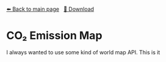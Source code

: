 <!-- Header -->
[⬅️ Back to main page](https://github.com/JonasKoenig/CodeOnMyMind) &nbsp;
[💾 Download](https://minhaskamal.github.io/DownGit/#/home?url=https:%2F%2Fgithub.com%2FJonasKoenig%2FCodeOnMyMind%2Ftree%2Fmaster%2Fprojects%2Fmap)

# CO₂ Emission Map

I always wanted to use some kind of world map API. This is it


<!-- Just a side note upfront: Testing this project yourself is a little tricky. The reason being, that the processing library I use does not allow for loading local files. If you want to play around with the map you need to run the page on a local server. I did this by entering `python -m http.server` to my console, but that requires an installation.  -->
